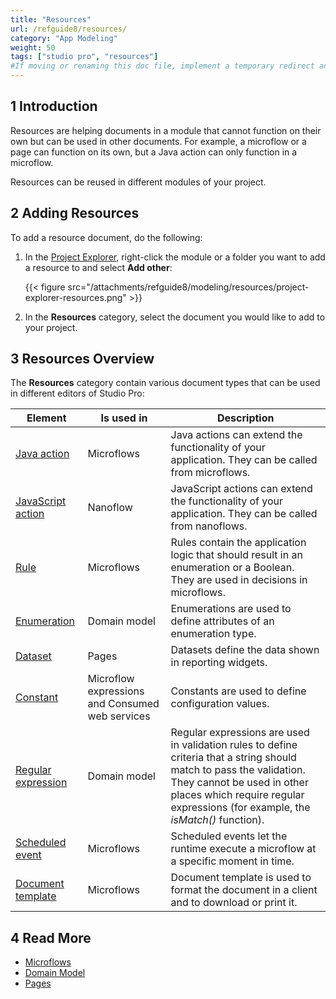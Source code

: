 ```yaml
---
title: "Resources"
url: /refguide8/resources/
category: "App Modeling"
weight: 50
tags: ["studio pro", "resources"]
#If moving or renaming this doc file, implement a temporary redirect and let the respective team know they should update the URL in the product. See Mapping to Products for more details. 
---
```


## 1 Introduction

Resources are helping documents in a module that cannot function on their own but can be used in other documents. For example, a microflow or a page can function on its own, but a Java action can only function in a microflow.  

Resources can be reused in different modules of your project. 

## 2 Adding Resources

To add a resource document, do the following:

1. In the [Project Explorer](/refguide8/project-explorer/), right-click the module or a folder you want to add a resource to and select **Add other**:

    {{< figure src="/attachments/refguide8/modeling/resources/project-explorer-resources.png" >}}

2. In the **Resources** category, select the document you would like to add to your project.

## 3 Resources Overview

The **Resources** category contain various document types that can be used in different editors of Studio Pro:

| Element            | Is used in                      | Description                                                  |
| ------------------ | -------------------------------------- | ------------------------------------------------------------ |
| [Java action](/refguide8/java-actions/) | Microflows                             | Java actions can extend the functionality of your application. They can be called from microflows. |
| [JavaScript action](/refguide8/javascript-actions/) | Nanoflow                               | JavaScript actions can extend the functionality of your application. They can be called from nanoflows. |
| [Rule](/refguide8/rules/)      | Microflows                             | Rules contain the application logic that should result in an enumeration or a Boolean. They are used in decisions in microflows. |
| [Enumeration](/refguide8/enumerations/) | Domain model                           | Enumerations are used to define attributes of an enumeration type. |
| [Dataset](/refguide8/data-sets/) | Pages                                  | Datasets define the data shown in reporting widgets.        |
| [Constant](/refguide8/constants/) | Microflow expressions and Consumed web services | Constants are used to define configuration values.           |
| [Regular expression](/refguide8/regular-expressions/) | Domain model                           | Regular expressions are used in validation rules to define criteria that a string should match to pass the validation. They cannot be used in other places which require regular expressions (for example, the *isMatch()* function). |
| [Scheduled event](/refguide8/scheduled-events/) | Microflows                     | Scheduled events let the runtime execute a microflow at a specific moment in time. |
| [Document template](/refguide8/document-templates/) | Microflows                             | Document template is used to format the document in a client and to download or print it. |

## 4 Read More

* [Microflows](/refguide8/microflows/)
* [Domain Model](/refguide8/domain-model/)
* [Pages](/refguide8/pages/)
